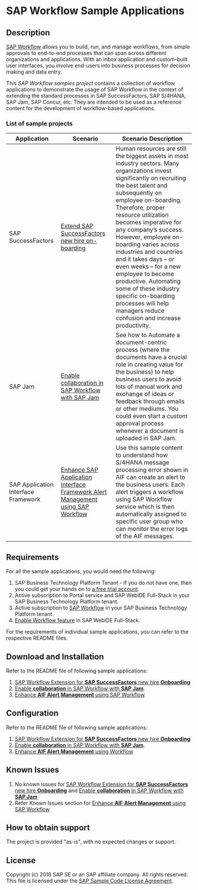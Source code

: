 
# SAP Workflow Sample Applications

## Description
[SAP Workflow](https://cloudplatform.sap.com/capabilities/product-info.SAP-Cloud-Platform-Workflow.df696e5a-d973-4ecd-8d8d-532d60aa1921.html) allows you to build, run, and manage workflows, from simple approvals to end-to-end processes that can span across different organizations and applications. With an inbox application and custom-built user interfaces, you involve end-users into business processes for decision making and data entry.

This *SAP Workflow samples project* contains a collection of workflow applications to demonstrate the usage of SAP Workflow in the context of extending the standard processes in SAP SuccessFactors, SAP S/4HANA, SAP Jam, SAP Concur, etc. They are intended to be used as a reference content for the development of workflow-based applications.

### List of sample projects
|Application|Scenario|Scenario Description|
|---|---|---|
|SAP SuccessFactors|[Extend SAP SuccessFactors new hire on-boarding](https://github.com/SAP/cloud-workflow-samples/tree/master/onboarding-sample)|Human resources are still the biggest assets in most industry sectors. Many organizations invest significantly on recruiting the best talent and subsequently on employee on-boarding. Therefore, proper resource utilization becomes imperative for any company’s success. However, employee on-boarding varies across industries and countries and it takes days – or even weeks – for a new employee to become productive. Automating some of these industry specific on-boarding processes will help managers reduce confusion and increase productivity.|
|SAP Jam|[Enable collaboration in SAP Workflow with SAP Jam](https://github.com/SAP/cloud-workflow-samples/tree/master/collaboration-sample)|See how to Automate a document-centric process (where the documents have a crucial role in creating value for the business) to help business users to avoid lots of manual work and exchange of ideas or feedback through emails or other mediums. You could even start a custom approval process whenever a document is uploaded in SAP Jam.|
|SAP Application Interface Framework|[Enhance SAP Application Interface Framework Alert Management using SAP Workflow](https://github.com/SAP-samples/cloud-workflow-samples/tree/master/cf-aif-workflow-integration-sample)|Use this sample content to understand how S/4HANA message processing error shown in AIF can create an alert to the business users. Each alert triggers a workflow using SAP Workflow service which is then automatically assigned to specific user group who can monitor the error logs of the AIF messages.|

## Requirements
For all the sample applications, you would need the following:
1. SAP Business Technology Platform Tenant -  If you do not have one, then you could get your hands on to [a free trial account](https://www.sap.com/products/free-trials.html).
2. Active subscription to Portal service and SAP WebIDE Full-Stack in your SAP Business Technology Platform tenant.
3. Active subscription to [SAP Workflow](https://developers.sap.com/group.cp-workflow-cf.html) in your SAP Business Technology Platform tenant.
4. [Enable Workflow feature](https://help.sap.com/viewer/f85276c5069a429fa37d1cd352785c25/Cloud/en-US/07adfa6d819a42e9966e63de1a654de4.html) in SAP WebIDE Full-Stack. 

For the requirements of individual sample applications, you can refer to the respective README files.

## Download and Installation
Refer to the README file of following sample applications:
1. [SAP Workflow Extension for **SAP SuccessFactors** new hire **Onboarding**](https://github.com/SAP/cloud-workflow-samples/tree/master/onboarding-sample)
2. [Enable **collaboration** in SAP Workflow with **SAP Jam**](https://github.com/SAP/cloud-workflow-samples/tree/master/collaboration-sample). 
3. [Enhance **AIF Alert Management** using SAP Workflow](https://github.com/SAP-samples/cloud-workflow-samples/tree/master/cf-aif-workflow-integration-sample)

## Configuration
Refer to the README file of following sample applications:
1. [SAP Workflow Extension for **SAP SuccessFactors** new hire **Onboarding**](https://github.com/SAP/cloud-workflow-samples/tree/master/onboarding-sample)
2. [Enable **collaboration** in SAP Workflow with **SAP Jam**](https://github.com/SAP/cloud-workflow-samples/tree/master/collaboration-sample). 
3. [Enhance **AIF Alert Management** using Workflow](https://github.com/SAP-samples/cloud-workflow-samples/tree/master/cf-aif-workflow-integration-sample)

## Known Issues
1. No known issues for [SAP Workflow Extension for **SAP SuccessFactors** new hire **Onboarding**](https://github.com/SAP/cloud-workflow-samples/tree/master/onboarding-sample) and [Enable **collaboration** in SAP Workflow with **SAP Jam**](https://github.com/SAP/cloud-workflow-samples/tree/master/collaboration-sample)
2. Refer Known Issues section for [Enhance **AIF Alert Management** using SAP Workflow](https://github.com/SAP-samples/cloud-workflow-samples/tree/master/cf-aif-workflow-integration-sample)

## How to obtain support
The project is provided "as-is", with no expected changes or support.

## License
Copyright (c) 2018 SAP SE or an SAP affiliate company. All rights reserved. This file is licensed under the [SAP Sample Code License Agreement](LICENSE).
